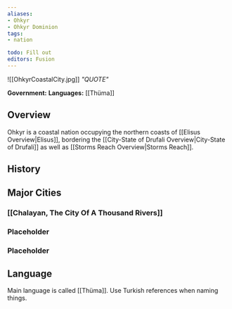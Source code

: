 ```yaml
---
aliases:
- Ohkyr
- Ohkyr Dominion
tags:
- nation

todo: Fill out
editors: Fusion
---
```

![[OhkyrCoastalCity.jpg]]
*"QUOTE"*

**Government:** 
**Languages:** [[Thüma]]
## Overview
Ohkyr is a coastal nation occupying the northern coasts of [[Elisus Overview|Elisus]], bordering the [[City-State of Drufali Overview|City-State of Drufali]] as well as [[Storms Reach Overview|Storms Reach]].
## History

## Major Cities
### [[Chalayan, The City Of A Thousand Rivers]]

### Placeholder

### Placeholder


## 

## Language
Main language is called [[Thüma]]. Use Turkish references when naming things.